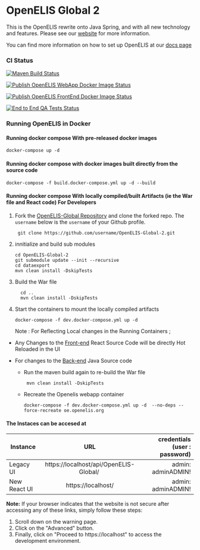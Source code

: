 # OpenELIS Global 2

This is the OpenELIS rewrite onto Java Spring, and with all new technology and
features. Please see our [website](http://www.openelis-global.org/) for more
information.

You can find more information on how to set up OpenELIS at our
[docs page](http://docs.openelis-global.org/)

### CI Status

[![Maven Build Status](https://github.com/I-TECH-UW/OpenELIS-Global-2/actions/workflows/ci.yml/badge.svg)](https://github.com/I-TECH-UW/OpenELIS-Global-2/actions/workflows/ci.yml)

[![Publish OpenELIS WebApp Docker Image Status](https://github.com/I-TECH-UW/OpenELIS-Global-2/actions/workflows/publish.yml/badge.svg)](https://github.com/I-TECH-UW/OpenELIS-Global-2/actions/workflows/publish.yml)

[![Publish OpenELIS FrontEnd Docker Image Status](https://github.com/I-TECH-UW/OpenELIS-Global-2/actions/workflows/publish-frontend.yml/badge.svg)](https://github.com/I-TECH-UW/OpenELIS-Global-2/actions/workflows/publish-frontend.yml)

[![End to End QA Tests Status](https://github.com/I-TECH-UW/OpenELIS-Global-2/actions/workflows/frontend-qa.yml/badge.svg)](https://github.com/I-TECH-UW/OpenELIS-Global-2/actions/workflows/frontend-qa.yml)

### Running OpenELIS in Docker

#### Running docker compose With pre-released docker images

    docker-compose up -d

#### Running docker compose with docker images built directly from the source code

    docker-compose -f build.docker-compose.yml up -d --build

#### Running docker compose With locally compiled/built Artifacts (ie the War file and React code) For Developers

1.  Fork the
    [OpenELIS-Global Repository](https://github.com/I-TECH-UW/OpenELIS-Global-2.git)
    and clone the forked repo. The `username` below is the `username` of your
    Github profile.

         git clone https://github.com/username/OpenELIS-Global-2.git

2.  innitialize and build sub modules

        cd OpenELIS-Global-2
        git submodule update --init --recursive
        cd dataexport
        mvn clean install -DskipTests

3.  Build the War file

          cd ..
          mvn clean install -DskipTests

4.  Start the containers to mount the locally compiled artifacts

        docker-compose -f dev.docker-compose.yml up -d

    Note : For Reflecting Local changes in the Running Containers ;

- Any Changes to the [Front-end](./frontend/) React Source Code will be directly
  Hot Reloaded in the UI
- For changes to the [Back-end](./src/) Java Source code

  - Run the maven build again to re-build the War file

         mvn clean install -DskipTests

  - Recreate the Openelis webapp container

        docker-compose -f dev.docker-compose.yml up -d  --no-deps --force-recreate oe.openelis.org

#### The Instaces can be accesed at

| Instance     |                   URL                   | credentials (user : password) |
| ------------ | :-------------------------------------: | ----------------------------: |
| Legacy UI    | https://localhost/api/OpenELIS-Global/  |            admin: adminADMIN! |
| New React UI |           https://localhost/            |            admin: adminADMIN! |

**Note:** If your browser indicates that the website is not secure after
accessing any of these links, simply follow these steps:

1. Scroll down on the warning page.
2. Click on the "Advanced" button.
3. Finally, click on "Proceed to https://localhost" to access the development
   environment.
